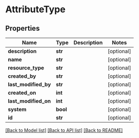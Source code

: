 # AttributeType

## Properties
Name | Type | Description | Notes
------------ | ------------- | ------------- | -------------
**description** | **str** |  | [optional] 
**name** | **str** |  | [optional] 
**resource_type** | **str** |  | [optional] 
**created_by** | **str** |  | [optional] 
**last_modified_by** | **str** |  | [optional] 
**created_on** | **int** |  | [optional] 
**last_modified_on** | **int** |  | [optional] 
**system** | **bool** |  | [optional] 
**id** | **str** |  | [optional] 

[[Back to Model list]](../README.md#documentation-for-models) [[Back to API list]](../README.md#documentation-for-api-endpoints) [[Back to README]](../README.md)


